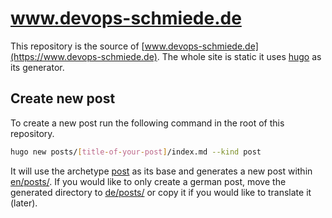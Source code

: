 # www.devops-schmiede.de

This repository is the source of [www.devops-schmiede.de](https://www.devops-schmiede.de). The whole site is static it uses [hugo](https://gohugo.io/) as its generator.

## Create new post

To create a new post run the following command in the root of this repository.

```bash
hugo new posts/[title-of-your-post]/index.md --kind post
```

It will use the archetype [post](/archetypes/post.md) as its base and generates a new post within [en/posts/](content/en/posts/).
If you would like to only create a german post, move the generated directory to [de/posts/](content/en/posts/) or copy it if you would like to translate it (later).

